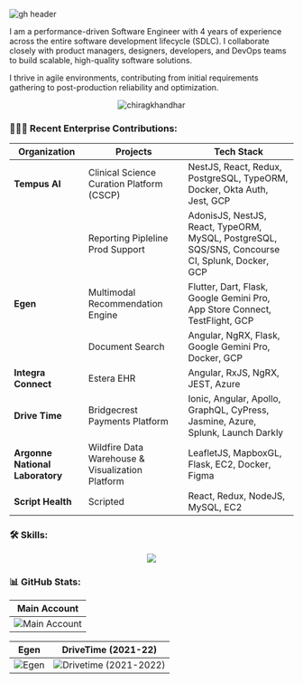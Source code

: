 ![gh header](https://github.com/chiragkhandhar/chiragkhandhar/assets/37962354/d72e6eac-d141-4289-b14a-cc430dfb082b)

I am a performance-driven Software Engineer with 4 years of experience across the entire software development lifecycle (SDLC). I collaborate closely with product managers, designers, developers, and DevOps teams to build scalable, high-quality software solutions.

I thrive in agile environments, contributing from initial requirements gathering to post-production reliability and optimization.

<p align="center">
  <img src="https://komarev.com/ghpvc/?username=chiragkhandhar&label=Profile%20Impressions&color=brightgreen&style=flat" alt="chiragkhandhar" />
</p>

<h3 align="left">👨🏻‍💻 Recent Enterprise Contributions:</h3>

<div align="center">

| Organization                    | Projects                                         | Tech Stack                                                                                      |
| ------------------------------- | ------------------------------------------------ | ----------------------------------------------------------------------------------------------- |
| **Tempus AI**                   | Clinical Science Curation Platform (CSCP)        | NestJS, React, Redux, PostgreSQL, TypeORM, Docker, Okta Auth, Jest, GCP                         |
|                                 | Reporting Pipleline Prod Support                 | AdonisJS, NestJS, React, TypeORM, MySQL, PostgreSQL, SQS/SNS, Concourse CI, Splunk, Docker, GCP |
| **Egen**                        | Multimodal Recommendation Engine                 | Flutter, Dart, Flask, Google Gemini Pro, App Store Connect, TestFlight, GCP                     |
|                                 | Document Search                                  | Angular, NgRX, Flask, Google Gemini Pro, Docker, GCP                                            |
| **Integra Connect**             | Estera EHR                                       | Angular, RxJS, NgRX, JEST, Azure                                                                |
| **Drive Time**                  | Bridgecrest Payments Platform                    | Ionic, Angular, Apollo, GraphQL, CyPress, Jasmine, Azure, Splunk, Launch Darkly                 |
| **Argonne National Laboratory** | Wildfire Data Warehouse & Visualization Platform | LeafletJS, MapboxGL, Flask, EC2, Docker, Figma                                                  |
| **Script Health**               | Scripted                                         | React, Redux, NodeJS, MySQL, EC2                                                                |

</div>
<h3 align="left">🛠️ Skills:</h3>

<div align="center">
  <a href="https://www.linkedin.com/in/chirag-khandhar/">
    <img src="https://skillicons.dev/icons?i=ts,js,angular,react,redux,flutter,nodejs,express,adonis,nest,java,python,dart,html,css,sass,mysql,postgres,mongodb,apollo,graphql,cypress,jest,docker,gcp,azure,postman,androidstudio,github,figma&theme=light" />
  </a>
</div>

<h3 align="left">📊 GitHub Stats:</h3>

<div align="center">

|                                                                                   Main Account                                                                                   |
| :------------------------------------------------------------------------------------------------------------------------------------------------------------------------------: |
| ![Main Account](https://github-readme-streak-stats.herokuapp.com/?user=chiragkhandhar&theme=whatsapp-dark2&locale=en&border_radius=8&exclude_days=sat,sun&excludeDaysLabel=grey) |

|                                                                                     Egen                                                                                      |                                                                                    DriveTime (2021-22)                                                                                     |
| :---------------------------------------------------------------------------------------------------------------------------------------------------------------------------: | :----------------------------------------------------------------------------------------------------------------------------------------------------------------------------------------: |
| ![Egen](https://github-readme-streak-stats.herokuapp.com/?user=chiragkhandhar-egen&theme=whatsapp-dark2&locale=en&border_radius=8&exclude_days=sat,sun&excludeDaysLabel=grey) | ![Drivetime (2021-2022)](https://github-readme-streak-stats.herokuapp.com/?user=chirag-khandhar&theme=whatsapp-dark2&locale=en&border_radius=8&exclude_days=sat,sun&excludeDaysLabel=grey) |

</div>
